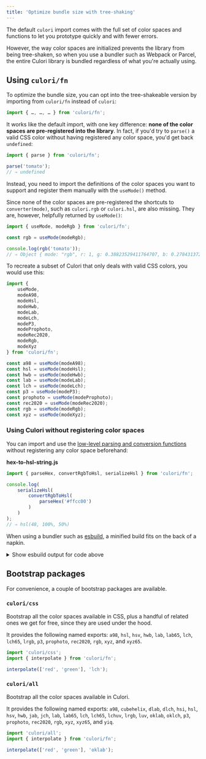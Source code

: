 ```yaml
---
title: 'Optimize bundle size with tree-shaking'
---
```


The default `culori` import comes with the full set of color spaces and functions to let you prototype quickly and with fewer errors. 

However, the way color spaces are initialized prevents the library from being tree-shaken, so when you use a bundler such as Webpack or Parcel, the entire Culori library is bundled regardless of what you're actually using.

## Using `culori/fn`

To optimize the bundle size, you can opt into the tree-shakeable version by importing from `culori/fn` instead of `culori`:

```js
import { …, …, … } from 'culori/fn';
```

It works like the default import, with one key difference: __none of the color spaces are pre-registered into the library__. In fact, if you'd try to `parse()` a valid CSS color without having registered any color space, you'd get back `undefined`:

```js
import { parse } from 'culori/fn';

parse('tomato');
// ⇒ undefined
```

Instead, you need to import the definitions of the color spaces you want to support and register them manually with the `useMode()` method.

Since none of the color spaces are pre-registered the shortcuts to `converter(mode)`, such as `culori.rgb` or `culori.hsl`, are also missing. They are, however, helpfully returned by `useMode()`:

```js
import { useMode, modeRgb } from 'culori/fn';

const rgb = useMode(modeRgb);

console.log(rgb('tomato'));
// ⇒ Object { mode: "rgb", r: 1, g: 0.38823529411764707, b: 0.2784313725490196 }
```

To recreate a subset of Culori that only deals with valid CSS colors, you would use this: 

```js
import {
	useMode,
	modeA98,
	modeHsl,
	modeHwb,
	modeLab,
	modeLch,
	modeP3,
	modeProphoto,
	modeRec2020,
	modeRgb,
	modeXyz
} from 'culori/fn';

const a98 = useMode(modeA98);
const hsl = useMode(modeHsl);
const hwb = useMode(modeHwb);
const lab = useMode(modeLab);
const lch = useMode(modeLch);
const p3 = useMode(modeP3);
const prophoto = useMode(modeProphoto);
const rec2020 = useMode(modeRec2020);
const rgb = useMode(modeRgb);
const xyz = useMode(modeXyz);
```

### Using Culori without registering color spaces

You can import and use the [low-level parsing and conversion functions](/api#low-level-api) without registering any color space beforehand:

__hex-to-hsl-string.js__
```js
import { parseHex, convertRgbToHsl, serializeHsl } from 'culori/fn';

console.log(
	serializeHsl(
		convertRgbToHsl(
			parseHex('#ffcc00')
		)
	)
);
// ⇒ hsl(48, 100%, 50%)
```

When using a bundler such as [esbuild](https://esbuild.github.io/), a minified build fits on the back of a napkin.

<details>
<summary>Show esbuild output for code above</summary>

```bash
esbuild --bundle --minify hex-to-hsl-string.js
```

<code style='word-break: break-all;'>(()=>{var b=(e,o)=>{if(typeof e=="number"){if(o===3)return{mode:"rgb",r:(e>>8&15|e>>4&240)/255,g:(e>>4&15|e&240)/255,b:(e&15|e<<4&240)/255};if(o===4)return{mode:"rgb",r:(e>>12&15|e>>8&240)/255,g:(e>>8&15|e>>4&240)/255,b:(e>>4&15|e&240)/255,alpha:(e&15|e<<4&240)/255};if(o===6)return{mode:"rgb",r:(e>>16&255)/255,g:(e>>8&255)/255,b:(e&255)/255};if(o===8)return{mode:"rgb",r:(e>>24&255)/255,g:(e>>16&255)/255,b:(e>>8&255)/255,alpha:(e&255)/255}}},u=b;var c=/^#?([0-9a-f]{8}|[0-9a-f]{6}|[0-9a-f]{4}|[0-9a-f]{3})$/i,x=e=>{let o;return(o=e.match(c))?u(parseInt(o[1],16),o[1].length):void 0},l=x;function f({r:e,g:o,b:t,alpha:s}){let r=Math.max(e,o,t),a=Math.min(e,o,t),i={mode:"hsl",s:r===a?0:(r-a)/(1-Math.abs(r+a-1)),l:.5*(r+a)};return r-a!=0&&(i.h=(r===e?(o-t)/(r-a)+(o<t)*6:r===o?(t-e)/(r-a)+2:(e-o)/(r-a)+4)*60),s!==void 0&&(i.alpha=s),i}function p(e=4){return o=>typeof o=="number"?Math.round(o*(e=Math.pow(10,e)))/e:o}var n=p(2),d=e=>Math.max(0,Math.min(1,e));var m=e=>{if(e===void 0)return;let o=n(e.h||0),t=n(d(e.s)*100),s=n(d(e.l)*100);return e.alpha===void 0||e.alpha===1?`hsl(${o}, ${t}%, ${s}%)`:`hsla(${o}, ${t}%, ${s}%, ${n(d(e.alpha))})`};console.log(m(f(l("#ffcc00"))));})();
</code>
</details>

## Bootstrap packages

For convenience, a couple of bootstrap packages are available.

### `culori/css` 

Bootstrap all the color spaces available in CSS, plus a handful of  related ones we get for free, since they are used under the hood. 

It provides the following named exports: `a98`, `hsl`, `hsv`, `hwb`, `lab`, `lab65`, `lch`, `lch65`, `lrgb`, `p3`, `prophoto`, `rec2020`, `rgb`, `xyz`, and `xyz65`.

```js
import 'culori/css';
import { interpolate } from 'culori/fn';

interpolate(['red', 'green'], 'lch');
```

### `culori/all` 

Bootstrap all the color spaces available in Culori.

It provides the following named exports: `a98`, `cubehelix`, `dlab`, `dlch`, `hsi`, `hsl`, `hsv`, `hwb`, `jab`, `jch`, `lab`, `lab65`, `lch`, `lch65`, `lchuv`, `lrgb`, `luv`, `oklab`, `oklch`, `p3`, `prophoto`, `rec2020`, `rgb`, `xyz`, `xyz65`, and `yiq`.

```js
import 'culori/all';
import { interpolate } from 'culori/fn';

interpolate(['red', 'green'], 'oklab');
```
